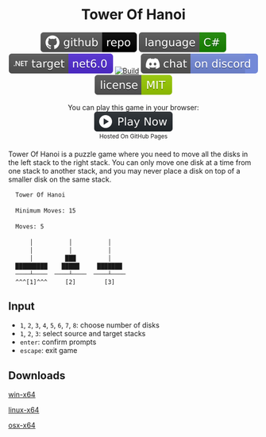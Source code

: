 <h1 align="center">
	Tower Of Hanoi
</h1>

<p align="center">
	<a href="https://github.com/dotnet/dotnet-console-games" alt="GitHub repo"><img alt="flat" src="../../.github/resources/github-repo-black.svg"></a>
	<a href="https://docs.microsoft.com/en-us/dotnet/csharp/" alt="GitHub repo"><img alt="Language C#" src="../../.github/resources/language-csharp.svg"></a>
	<a href="https://dotnet.microsoft.com/download"><img src="../../.github/resources/dotnet-badge.svg" title="Target Framework" alt="Target Framework"></a>
	<a href="https://github.com/dotnet/dotnet-console-games/actions"><img src="https://github.com/dotnet/dotnet-console-games/workflows/Tower%20Of%20Hanoi%20Build/badge.svg" title="Goto Build" alt="Build"></a>
	<a href="https://discord.gg/4XbQbwF" alt="Discord"><img src="../../.github/resources/discord-badge.svg" title="Go To Discord Server" alt="Discord"/></a>
	<a href="../../LICENSE" alt="license"><img src="../../.github/resources/license-MIT-green.svg" /></a>
</p>

<p align="center">
	You can play this game in your browser:
	<br />
	<a href="https://dotnet.github.io/dotnet-console-games/Tower%20Of%20Hanoi" alt="Play Now">
		<sub><img height="40"src="../../.github/resources/play-badge.svg" title="Play Now" alt="Play Now"/></sub>
	</a>
	<br />
	<sup>Hosted On GitHub Pages</sup>
</p>

Tower Of Hanoi is a puzzle game where you need to move all the disks in the left stack to the right stack. You can only move one disk at a time from one stack to another stack, and you may never place a disk on top of a smaller disk on the same stack.

```
  Tower Of Hanoi

  Minimum Moves: 15

  Moves: 5

      │          │          │
      │          │          │
      │         ███         │
  █████████    █████     ███████
  ────┴────  ────┴────  ────┴────
  ^^^[1]^^^     [2]        [3]
```

## Input

- `1`, `2`, `3`, `4`, `5`, `6`, `7`, `8`: choose number of disks
- `1`, `2`, `3`: select source and target stacks
- `enter`: confirm prompts
- `escape`: exit game

## Downloads

[win-x64](https://github.com/dotnet/dotnet-console-games/raw/binaries/win-x64/Tower%20Of%20Hanoi.exe)

[linux-x64](https://github.com/dotnet/dotnet-console-games/raw/binaries/linux-x64/Tower%20Of%20Hanoi)

[osx-x64](https://github.com/dotnet/dotnet-console-games/raw/binaries/osx-x64/Tower%20Of%20Hanoi)
